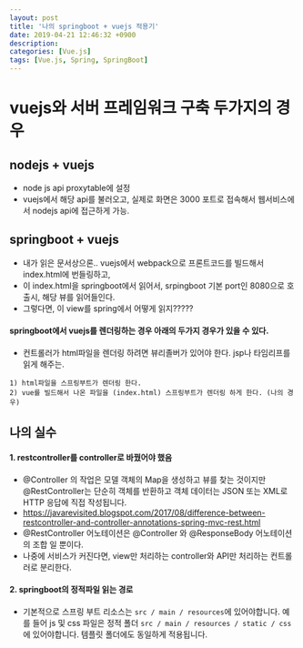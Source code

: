 ```yaml
---
layout: post
title: '나의 springboot + vuejs 적용기'
date: 2019-04-21 12:46:32 +0900
description:
categories: [Vue.js]
tags: [Vue.js, Spring, SpringBoot]
---
```


# vuejs와 서버 프레임워크 구축 두가지의 경우

## nodejs + vuejs

- node js api proxytable에 설정
- vuejs에서 해당 api를 불러오고, 실제로 화면은 3000 포트로 접속해서 웹서비스에서 nodejs api에 접근하게 가능.

## springboot + vuejs

- 내가 읽은 문서상으론.. vuejs에서 webpack으로 프론트코드를 빌드해서 index.html에 번들링하고,
- 이 index.html을 springboot에서 읽어서, srpingboot 기본 port인 8080으로 호출시, 해당 뷰를 읽어들인다.
- 그렇다면, 이 view를 spring에서 어떻게 읽지?????

#### springboot에서 vuejs를 렌더링하는 경우 아래의 두가지 경우가 있을 수 있다.

- 컨트롤러가 html파일을 렌더링 하려면 뷰리졸버가 있어야 한다. jsp나 타임리프를 읽게 해주는.

```
1) html파일을 스프링부트가 렌더링 한다.
2) vue를 빌드해서 나온 파일을 (index.html) 스프링부트가 렌더링 하게 한다. (나의 경우)
```

## 나의 실수

#### 1. restcontroller를 controller로 바꿨어야 했음

- @Controller 의 작업은 모델 객체의 Map을 생성하고 뷰를 찾는 것이지만 @RestController는 단순히 객체를 반환하고 객체 데이터는 JSON 또는 XML로 HTTP 응답에 직접 작성됩니다.
- https://javarevisited.blogspot.com/2017/08/difference-between-restcontroller-and-controller-annotations-spring-mvc-rest.html
- @RestController 어노테이션은 @Controller 와 @ResponseBody 어노테이션 의 조합 일 뿐이다.
- 나중에 서비스가 커진다면, view만 처리하는 controller와 API만 처리하는 컨트롤러로 분리한다.

#### 2. springboot의 정적파일 읽는 경로

- 기본적으로 스프링 부트 리소스는 `src / main / resources`에 있어야합니다. 예를 들어 js 및 css 파일은 정적 폴더 `src / main / resources / static / css`에 있어야합니다. 템플릿 폴더에도 동일하게 적용됩니다.
